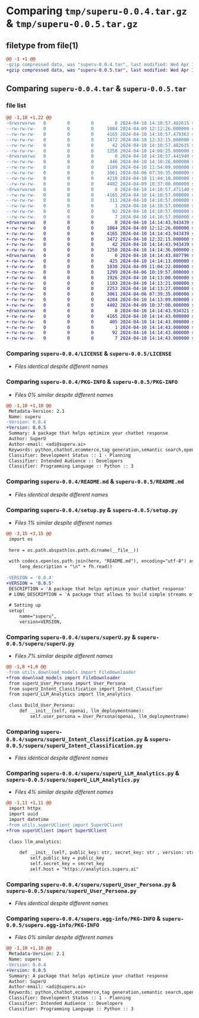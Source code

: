 # Comparing `tmp/superu-0.0.4.tar.gz` & `tmp/superu-0.0.5.tar.gz`

## filetype from file(1)

```diff
@@ -1 +1 @@
-gzip compressed data, was "superu-0.0.4.tar", last modified: Wed Apr 10 14:10:57 2024, max compression
+gzip compressed data, was "superu-0.0.5.tar", last modified: Wed Apr 10 14:14:43 2024, max compression
```

## Comparing `superu-0.0.4.tar` & `superu-0.0.5.tar`

### file list

```diff
@@ -1,18 +1,22 @@
-drwxrwxrwx   0        0        0        0 2024-04-10 14:10:57.482615 superu-0.0.4/
--rw-rw-rw-   0        0        0     1084 2024-04-09 12:12:26.000000 superu-0.0.4/LICENSE
--rw-rw-rw-   0        0        0     4165 2024-04-10 14:10:57.479363 superu-0.0.4/PKG-INFO
--rw-rw-rw-   0        0        0     3472 2024-04-10 12:32:15.000000 superu-0.0.4/README.md
--rw-rw-rw-   0        0        0       42 2024-04-10 14:10:57.482615 superu-0.0.4/setup.cfg
--rw-rw-rw-   0        0        0     1250 2024-04-10 14:08:25.000000 superu-0.0.4/setup.py
-drwxrwxrwx   0        0        0        0 2024-04-10 14:10:57.441940 superu-0.0.4/superu/
--rw-rw-rw-   0        0        0      446 2024-04-10 14:10:26.000000 superu-0.0.4/superu/__init__.py
--rw-rw-rw-   0        0        0     1109 2024-04-10 11:54:09.000000 superu-0.0.4/superu/superU.py
--rw-rw-rw-   0        0        0     3061 2024-04-06 07:39:35.000000 superu-0.0.4/superu/superU_Intent_Classification.py
--rw-rw-rw-   0        0        0     4210 2024-04-10 11:44:10.000000 superu-0.0.4/superu/superU_LLM_Analytics.py
--rw-rw-rw-   0        0        0     4402 2024-04-09 10:37:00.000000 superu-0.0.4/superu/superU_User_Persona.py
-drwxrwxrwx   0        0        0        0 2024-04-10 14:10:57.471140 superu-0.0.4/superu.egg-info/
--rw-rw-rw-   0        0        0     4165 2024-04-10 14:10:57.000000 superu-0.0.4/superu.egg-info/PKG-INFO
--rw-rw-rw-   0        0        0      311 2024-04-10 14:10:57.000000 superu-0.0.4/superu.egg-info/SOURCES.txt
--rw-rw-rw-   0        0        0        1 2024-04-10 14:10:57.000000 superu-0.0.4/superu.egg-info/dependency_links.txt
--rw-rw-rw-   0        0        0       92 2024-04-10 14:10:57.000000 superu-0.0.4/superu.egg-info/requires.txt
--rw-rw-rw-   0        0        0        7 2024-04-10 14:10:57.000000 superu-0.0.4/superu.egg-info/top_level.txt
+drwxrwxrwx   0        0        0        0 2024-04-10 14:14:43.943439 superu-0.0.5/
+-rw-rw-rw-   0        0        0     1084 2024-04-09 12:12:26.000000 superu-0.0.5/LICENSE
+-rw-rw-rw-   0        0        0     4165 2024-04-10 14:14:43.943439 superu-0.0.5/PKG-INFO
+-rw-rw-rw-   0        0        0     3472 2024-04-10 12:32:15.000000 superu-0.0.5/README.md
+-rw-rw-rw-   0        0        0       42 2024-04-10 14:14:43.943439 superu-0.0.5/setup.cfg
+-rw-rw-rw-   0        0        0     1250 2024-04-10 14:14:36.000000 superu-0.0.5/setup.py
+drwxrwxrwx   0        0        0        0 2024-04-10 14:14:43.887796 superu-0.0.5/superu/
+-rw-rw-rw-   0        0        0      425 2024-04-10 14:14:13.000000 superu-0.0.5/superu/__init__.py
+-rw-rw-rw-   0        0        0     1030 2024-04-09 11:04:22.000000 superu-0.0.5/superu/datetime_util.py
+-rw-rw-rw-   0        0        0     1299 2024-04-06 10:19:57.000000 superu-0.0.5/superu/download_models.py
+-rw-rw-rw-   0        0        0     1926 2024-04-10 14:13:00.000000 superu-0.0.5/superu/serializer.py
+-rw-rw-rw-   0        0        0     1103 2024-04-10 14:13:21.000000 superu-0.0.5/superu/superU.py
+-rw-rw-rw-   0        0        0     2253 2024-04-10 14:13:27.000000 superu-0.0.5/superu/superUClient.py
+-rw-rw-rw-   0        0        0     3061 2024-04-06 07:39:35.000000 superu-0.0.5/superu/superU_Intent_Classification.py
+-rw-rw-rw-   0        0        0     4204 2024-04-10 14:13:09.000000 superu-0.0.5/superu/superU_LLM_Analytics.py
+-rw-rw-rw-   0        0        0     4402 2024-04-09 10:37:00.000000 superu-0.0.5/superu/superU_User_Persona.py
+drwxrwxrwx   0        0        0        0 2024-04-10 14:14:43.934321 superu-0.0.5/superu.egg-info/
+-rw-rw-rw-   0        0        0     4165 2024-04-10 14:14:43.000000 superu-0.0.5/superu.egg-info/PKG-INFO
+-rw-rw-rw-   0        0        0      405 2024-04-10 14:14:43.000000 superu-0.0.5/superu.egg-info/SOURCES.txt
+-rw-rw-rw-   0        0        0        1 2024-04-10 14:14:43.000000 superu-0.0.5/superu.egg-info/dependency_links.txt
+-rw-rw-rw-   0        0        0       92 2024-04-10 14:14:43.000000 superu-0.0.5/superu.egg-info/requires.txt
+-rw-rw-rw-   0        0        0        7 2024-04-10 14:14:43.000000 superu-0.0.5/superu.egg-info/top_level.txt
```

### Comparing `superu-0.0.4/LICENSE` & `superu-0.0.5/LICENSE`

 * *Files identical despite different names*

### Comparing `superu-0.0.4/PKG-INFO` & `superu-0.0.5/PKG-INFO`

 * *Files 0% similar despite different names*

```diff
@@ -1,10 +1,10 @@
 Metadata-Version: 2.1
 Name: superu
-Version: 0.0.4
+Version: 0.0.5
 Summary: A package that helps optimize your chatbot response
 Author: SuperU
 Author-email: <adi@superu.ai>
 Keywords: python,chatbot,ecommerce,tag generation,semantic search,openai
 Classifier: Development Status :: 1 - Planning
 Classifier: Intended Audience :: Developers
 Classifier: Programming Language :: Python :: 3
```

### Comparing `superu-0.0.4/README.md` & `superu-0.0.5/README.md`

 * *Files identical despite different names*

### Comparing `superu-0.0.4/setup.py` & `superu-0.0.5/setup.py`

 * *Files 1% similar despite different names*

```diff
@@ -3,15 +3,15 @@
 import os
 
 here = os.path.abspath(os.path.dirname(__file__))
 
 with codecs.open(os.path.join(here, "README.md"), encoding="utf-8") as fh:
     long_description = "\n" + fh.read()
 
-VERSION = '0.0.4'
+VERSION = '0.0.5'
 DESCRIPTION = 'A package that helps optimize your chatbot response'
 # LONG_DESCRIPTION = 'A package that allows to build simple streams of video, audio and camera data.'
 
 # Setting up
 setup(
     name="superu",
     version=VERSION,
```

### Comparing `superu-0.0.4/superu/superU.py` & `superu-0.0.5/superu/superU.py`

 * *Files 7% similar despite different names*

```diff
@@ -1,8 +1,8 @@
-from utils.download_models import FileDownloader
+from download_models import FileDownloader
 from superU_User_Persona import User_Persona
 from superU_Intent_Classification import Intent_Classifier
 from superU_LLM_Analytics import llm_analytics
 
 class Build_User_Persona:
     def __init__(self, openai, llm_deploymentname):
         self.user_persona = User_Persona(openai, llm_deploymentname)
```

### Comparing `superu-0.0.4/superu/superU_Intent_Classification.py` & `superu-0.0.5/superu/superU_Intent_Classification.py`

 * *Files identical despite different names*

### Comparing `superu-0.0.4/superu/superU_LLM_Analytics.py` & `superu-0.0.5/superu/superU_LLM_Analytics.py`

 * *Files 4% similar despite different names*

```diff
@@ -1,11 +1,11 @@
 import httpx
 import uuid
 import datetime
-from utils.superUClient import SuperUClient
+from superUClient import SuperUClient
 
 class llm_analytics:
 
     def __init__(self, public_key: str, secret_key: str , version: str = "latest", timeout: int = 10):
         self.public_key = public_key
         self.secret_key = secret_key
         self.host = "https://analytics.superu.ai"
```

### Comparing `superu-0.0.4/superu/superU_User_Persona.py` & `superu-0.0.5/superu/superU_User_Persona.py`

 * *Files identical despite different names*

### Comparing `superu-0.0.4/superu.egg-info/PKG-INFO` & `superu-0.0.5/superu.egg-info/PKG-INFO`

 * *Files 0% similar despite different names*

```diff
@@ -1,10 +1,10 @@
 Metadata-Version: 2.1
 Name: superu
-Version: 0.0.4
+Version: 0.0.5
 Summary: A package that helps optimize your chatbot response
 Author: SuperU
 Author-email: <adi@superu.ai>
 Keywords: python,chatbot,ecommerce,tag generation,semantic search,openai
 Classifier: Development Status :: 1 - Planning
 Classifier: Intended Audience :: Developers
 Classifier: Programming Language :: Python :: 3
```

